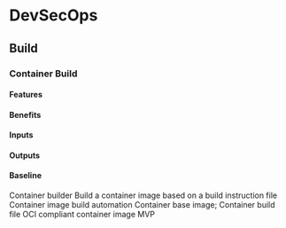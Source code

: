 # DevSecOps

## Build

### Container Build

#### Features

#### Benefits

#### Inputs

#### Outputs

#### Baseline

Container
builder
Build a container image
based on a build
instruction file
Container image
build automation
Container base
image;
Container build
file
OCI
compliant
container
image
MVP
